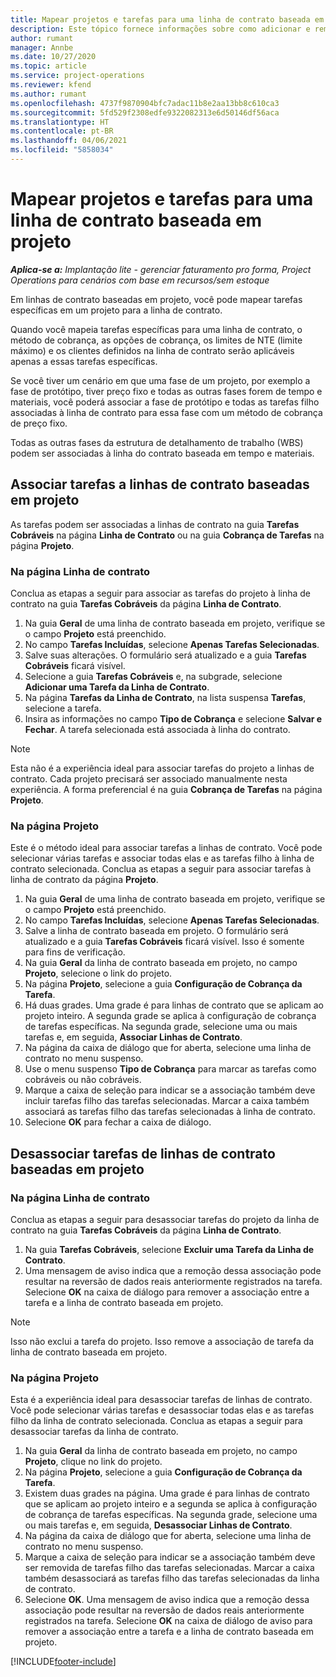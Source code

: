 ```yaml
---
title: Mapear projetos e tarefas para uma linha de contrato baseada em projeto - lite
description: Este tópico fornece informações sobre como adicionar e remover projetos e tarefas para uma linha de contrato.
author: rumant
manager: Annbe
ms.date: 10/27/2020
ms.topic: article
ms.service: project-operations
ms.reviewer: kfend
ms.author: rumant
ms.openlocfilehash: 4737f9870904bfc7adac11b8e2aa13bb8c610ca3
ms.sourcegitcommit: 5fd529f2308edfe9322082313e6d50146df56aca
ms.translationtype: HT
ms.contentlocale: pt-BR
ms.lasthandoff: 04/06/2021
ms.locfileid: "5858034"
---
```

# <a name="map-projects-and-tasks-to-a-project-based-contract-line"></a>Mapear projetos e tarefas para uma linha de contrato baseada em projeto 

_**Aplica-se a:** Implantação lite - gerenciar faturamento pro forma, Project Operations para cenários com base em recursos/sem estoque_

Em linhas de contrato baseadas em projeto, você pode mapear tarefas específicas em um projeto para a linha de contrato.

Quando você mapeia tarefas específicas para uma linha de contrato, o método de cobrança, as opções de cobrança, os limites de NTE (limite máximo) e os clientes definidos na linha de contrato serão aplicáveis apenas a essas tarefas específicas.

Se você tiver um cenário em que uma fase de um projeto, por exemplo a fase de protótipo, tiver preço fixo e todas as outras fases forem de tempo e materiais, você poderá associar a fase de protótipo e todas as tarefas filho associadas à linha de contrato para essa fase com um método de cobrança de preço fixo.

Todas as outras fases da estrutura de detalhamento de trabalho (WBS) podem ser associadas à linha do contrato baseada em tempo e materiais.

## <a name="associate-tasks-to-project-based-contract-lines"></a>Associar tarefas a linhas de contrato baseadas em projeto

As tarefas podem ser associadas a linhas de contrato na guia **Tarefas Cobráveis** na página **Linha de Contrato** ou na guia **Cobrança de Tarefas** na página **Projeto**.

### <a name="from-the-contract-line-page"></a>Na página Linha de contrato

Conclua as etapas a seguir para associar as tarefas do projeto à linha de contrato na guia **Tarefas Cobráveis** da página **Linha de Contrato**.

1. Na guia **Geral** de uma linha de contrato baseada em projeto, verifique se o campo **Projeto** está preenchido.
2. No campo **Tarefas Incluídas**, selecione **Apenas Tarefas Selecionadas**.
3. Salve suas alterações. O formulário será atualizado e a guia **Tarefas Cobráveis** ficará visível.
4. Selecione a guia **Tarefas Cobráveis** e, na subgrade, selecione **Adicionar uma Tarefa da Linha de Contrato**.
5. Na página **Tarefas da Linha de Contrato**, na lista suspensa **Tarefas**, selecione a tarefa. 
6. Insira as informações no campo **Tipo de Cobrança** e selecione **Salvar e Fechar**. A tarefa selecionada está associada à linha do contrato.

> [!NOTE]
> Esta não é a experiência ideal para associar tarefas do projeto a linhas de contrato. Cada projeto precisará ser associado manualmente nesta experiência. A forma preferencial é na guia **Cobrança de Tarefas** na página **Projeto**.

### <a name="from-the-project-page"></a>Na página Projeto

Este é o método ideal para associar tarefas a linhas de contrato. Você pode selecionar várias tarefas e associar todas elas e as tarefas filho à linha de contrato selecionada. Conclua as etapas a seguir para associar tarefas à linha de contrato da página **Projeto**.

1. Na guia **Geral** de uma linha de contrato baseada em projeto, verifique se o campo **Projeto** está preenchido.
2. No campo **Tarefas Incluídas**, selecione **Apenas Tarefas Selecionadas**.
3. Salve a linha de contrato baseada em projeto. O formulário será atualizado e a guia **Tarefas Cobráveis** ficará visível. Isso é somente para fins de verificação.
4. Na guia **Geral** da linha de contrato baseada em projeto, no campo **Projeto**, selecione o link do projeto.
5. Na página **Projeto**, selecione a guia **Configuração de Cobrança da Tarefa**.
6. Há duas grades. Uma grade é para linhas de contrato que se aplicam ao projeto inteiro. A segunda grade se aplica à configuração de cobrança de tarefas específicas. Na segunda grade, selecione uma ou mais tarefas e, em seguida, **Associar Linhas de Contrato**.
7. Na página da caixa de diálogo que for aberta, selecione uma linha de contrato no menu suspenso.
8. Use o menu suspenso **Tipo de Cobrança** para marcar as tarefas como cobráveis ou não cobráveis.
9. Marque a caixa de seleção para indicar se a associação também deve incluir tarefas filho das tarefas selecionadas. Marcar a caixa também associará as tarefas filho das tarefas selecionadas à linha de contrato.
10. Selecione **OK** para fechar a caixa de diálogo.

## <a name="unassociate-tasks-from-project-based-contract-lines"></a>Desassociar tarefas de linhas de contrato baseadas em projeto

### <a name="from-the-contract-line-page"></a>Na página Linha de contrato

Conclua as etapas a seguir para desassociar tarefas do projeto da linha de contrato na guia **Tarefas Cobráveis** da página **Linha de Contrato**.

1. Na guia **Tarefas Cobráveis**, selecione **Excluir uma Tarefa da Linha de Contrato**.
2. Uma mensagem de aviso indica que a remoção dessa associação pode resultar na reversão de dados reais anteriormente registrados na tarefa. Selecione **OK** na caixa de diálogo para remover a associação entre a tarefa e a linha de contrato baseada em projeto. 

> [!NOTE]
> Isso não exclui a tarefa do projeto. Isso remove a associação de tarefa da linha de contrato baseada em projeto.

### <a name="from-the-project-page"></a>Na página Projeto

Esta é a experiência ideal para desassociar tarefas de linhas de contrato. Você pode selecionar várias tarefas e desassociar todas elas e as tarefas filho da linha de contrato selecionada. Conclua as etapas a seguir para desassociar tarefas da linha de contrato.

1. Na guia **Geral** da linha de contrato baseada em projeto, no campo **Projeto**, clique no link do projeto.
2. Na página **Projeto**, selecione a guia **Configuração de Cobrança da Tarefa**.
3. Existem duas grades na página. Uma grade é para linhas de contrato que se aplicam ao projeto inteiro e a segunda se aplica à configuração de cobrança de tarefas específicas. Na segunda grade, selecione uma ou mais tarefas e, em seguida, **Desassociar Linhas de Contrato**.
4. Na página da caixa de diálogo que for aberta, selecione uma linha de contrato no menu suspenso.
5. Marque a caixa de seleção para indicar se a associação também deve ser removida de tarefas filho das tarefas selecionadas. Marcar a caixa também desassociará as tarefas filho das tarefas selecionadas da linha de contrato.
6. Selecione **OK**. Uma mensagem de aviso indica que a remoção dessa associação pode resultar na reversão de dados reais anteriormente registrados na tarefa. Selecione **OK** na caixa de diálogo de aviso para remover a associação entre a tarefa e a linha de contrato baseada em projeto.


[!INCLUDE[footer-include](../../includes/footer-banner.md)]
